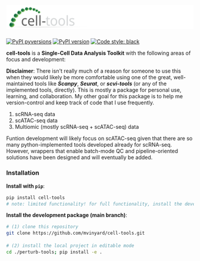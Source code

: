 # ![cell-tools_logo](docs/imgs/cell-tools.logo.svg)

[![PyPI pyversions](https://img.shields.io/pypi/pyversions/cell-tools.svg)](https://pypi.python.org/pypi/cell-tools/)
[![PyPI version](https://badge.fury.io/py/cell-tools.svg)](https://badge.fury.io/py/cell-tools)
[![Code style: black](https://img.shields.io/badge/code%20style-black-000000.svg)](https://github.com/psf/black)

**cell-tools** is a **Single-Cell Data Analysis Toolkit** with the following areas of focus and development:

**Disclaimer**: There isn't really much of a reason for someone to use this when they would likely be more comfortable using one of the great, well-maintained tools like ***Scanpy***, ***Seurat***, or ***scvi-tools*** (or any of the implemented tools, directly). This is mostly a package for personal use, learning, and collaboration. My other goal for this package is to help me version-control and keep track of code that I use frequently. 

1. scRNA-seq data
2. scATAC-seq data
3. Multiomic (mostly scRNA-seq + scATAC-seq) data

Funtion development will likely focus on scATAC-seq given that there are so many python-implemented tools developed already for scRNA-seq. However, wrappers that enable batch-mode QC and pipeline-oriented solutions have been designed and will eventually be added.

### Installation
**Install with `pip`**:
```BASH
pip install cell-tools
# note: limited functionality! for full functionality, install the development (main branch) package! 
```

**Install the development package (main branch)**:
```BASH
# (1) clone this repository
git clone https://github.com/mvinyard/cell-tools.git

# (2) install the local project in editable mode
cd ./perturb-tools; pip install -e .
```
